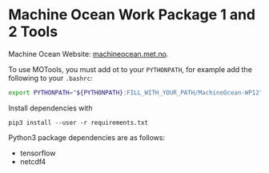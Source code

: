 # Machine Ocean Work Package 1 and 2 Tools

Machine Ocean Website: [machineocean.met.no](https://machineocean.met.no/).

To use MOTools, you must add ot to your `PYTHONPATH`, for example add the following to your `.bashrc`:

```bash
export PYTHONPATH="${PYTHONPATH}:FILL_WITH_YOUR_PATH/MachineOcean-WP12"
```

Install dependencies with

```
pip3 install --user -r requirements.txt
```

Python3 package dependencies are as follows:

* tensorflow
* netcdf4

